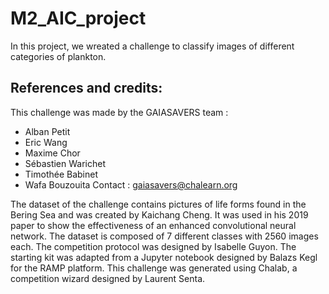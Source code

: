 # M2_AIC_project
In this project, we wreated a challenge to classify images of different categories of plankton. 

## References and credits:

This challenge was made by the GAIASAVERS team : 

* Alban Petit 
* Eric Wang
* Maxime Chor
* Sébastien Warichet
* Timothée Babinet
* Wafa Bouzouita
Contact : gaiasavers@chalearn.org

The dataset of the challenge contains pictures of life forms found in the Bering Sea and was created by Kaichang Cheng. It was used in his 2019 paper to show the effectiveness of an enhanced convolutional neural network. The dataset is composed of 7 different classes with 2560 images each.
The competition protocol was designed by Isabelle Guyon.
The starting kit was adapted from a Jupyter notebook designed by Balazs Kegl for the RAMP platform.
This challenge was generated using Chalab, a competition wizard designed by Laurent Senta.
